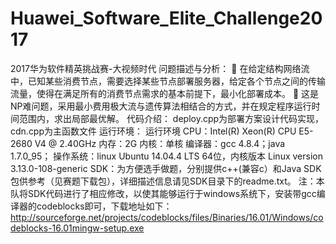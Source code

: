 # Huawei_Software_Elite_Challenge2017
2017华为软件精英挑战赛-大视频时代
问题描述与分析：
	在给定结构网络流中，已知某些消费节点，需要选择某些节点部署服务器，给定各个节点之间的传输流量，使得在满足所有的消费节点需求的基本前提下，最小化部署成本。 
	这是NP难问题，采用最小费用极大流与遗传算法相结合的方式，并在规定程序运行时间范围内，求出局部最优解。
代码介绍：
deploy.cpp为部署方案设计代码实现，cdn.cpp为主函数文件
运行环境：
运行环境
CPU：Intel(R) Xeon(R) CPU E5-2680 V4 @ 2.40GHz
内存：2G
内核：单核
编译器：gcc 4.8.4；java 1.7.0_95；
操作系统：linux Ubuntu 14.04.4 LTS 64位，内核版本 Linux version 3.13.0-108-generic
SDK：为方便选手做题，分别提供c++(兼容c）和Java SDK包供参考（见赛题下载包），详细描述信息请见SDK目录下的readme.txt。
注：本队将SDK代码进行了相应修改，以使其能够运行于windows系统下，安装带gcc编译器的codeblocks即可，下载地址如下：
http://sourceforge.net/projects/codeblocks/files/Binaries/16.01/Windows/codeblocks-16.01mingw-setup.exe

